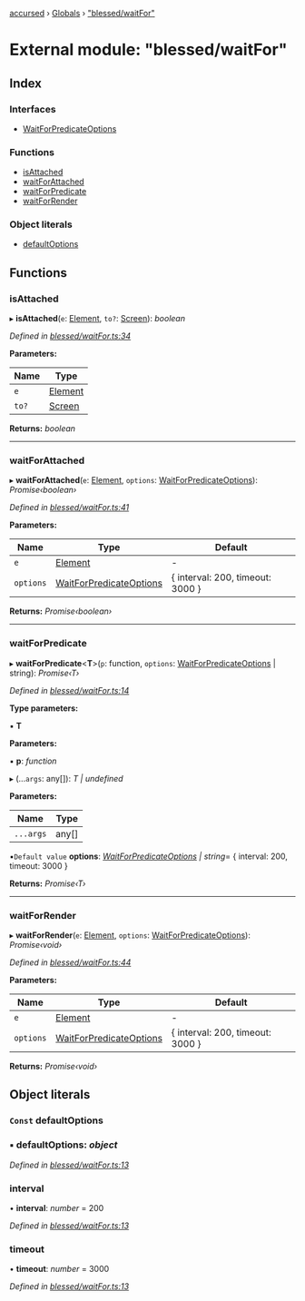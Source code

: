 [accursed](../README.md) › [Globals](../globals.md) › ["blessed/waitFor"](_blessed_waitfor_.md)

# External module: "blessed/waitFor"

## Index

### Interfaces

* [WaitForPredicateOptions](../interfaces/_blessed_waitfor_.waitforpredicateoptions.md)

### Functions

* [isAttached](_blessed_waitfor_.md#isattached)
* [waitForAttached](_blessed_waitfor_.md#waitforattached)
* [waitForPredicate](_blessed_waitfor_.md#waitforpredicate)
* [waitForRender](_blessed_waitfor_.md#waitforrender)

### Object literals

* [defaultOptions](_blessed_waitfor_.md#const-defaultoptions)

## Functions

###  isAttached

▸ **isAttached**(`e`: [Element](../interfaces/_jsx_types_.__global.jsx.element.md), `to?`: [Screen](../classes/_declarations_blessed_d_.widgets.screen.md)): *boolean*

*Defined in [blessed/waitFor.ts:34](https://github.com/cancerberoSgx/accursed/blob/5b2518e/src/blessed/waitFor.ts#L34)*

**Parameters:**

Name | Type |
------ | ------ |
`e` | [Element](../interfaces/_jsx_types_.__global.jsx.element.md) |
`to?` | [Screen](../classes/_declarations_blessed_d_.widgets.screen.md) |

**Returns:** *boolean*

___

###  waitForAttached

▸ **waitForAttached**(`e`: [Element](../interfaces/_jsx_types_.__global.jsx.element.md), `options`: [WaitForPredicateOptions](../interfaces/_blessed_waitfor_.waitforpredicateoptions.md)): *Promise‹boolean›*

*Defined in [blessed/waitFor.ts:41](https://github.com/cancerberoSgx/accursed/blob/5b2518e/src/blessed/waitFor.ts#L41)*

**Parameters:**

Name | Type | Default |
------ | ------ | ------ |
`e` | [Element](../interfaces/_jsx_types_.__global.jsx.element.md) | - |
`options` | [WaitForPredicateOptions](../interfaces/_blessed_waitfor_.waitforpredicateoptions.md) |  { interval: 200, timeout: 3000 } |

**Returns:** *Promise‹boolean›*

___

###  waitForPredicate

▸ **waitForPredicate**<**T**>(`p`: function, `options`: [WaitForPredicateOptions](../interfaces/_blessed_waitfor_.waitforpredicateoptions.md) | string): *Promise‹T›*

*Defined in [blessed/waitFor.ts:14](https://github.com/cancerberoSgx/accursed/blob/5b2518e/src/blessed/waitFor.ts#L14)*

**Type parameters:**

▪ **T**

**Parameters:**

▪ **p**: *function*

▸ (...`args`: any[]): *T | undefined*

**Parameters:**

Name | Type |
------ | ------ |
`...args` | any[] |

▪`Default value`  **options**: *[WaitForPredicateOptions](../interfaces/_blessed_waitfor_.waitforpredicateoptions.md) | string*=  { interval: 200, timeout: 3000 }

**Returns:** *Promise‹T›*

___

###  waitForRender

▸ **waitForRender**(`e`: [Element](../interfaces/_jsx_types_.__global.jsx.element.md), `options`: [WaitForPredicateOptions](../interfaces/_blessed_waitfor_.waitforpredicateoptions.md)): *Promise‹void›*

*Defined in [blessed/waitFor.ts:44](https://github.com/cancerberoSgx/accursed/blob/5b2518e/src/blessed/waitFor.ts#L44)*

**Parameters:**

Name | Type | Default |
------ | ------ | ------ |
`e` | [Element](../interfaces/_jsx_types_.__global.jsx.element.md) | - |
`options` | [WaitForPredicateOptions](../interfaces/_blessed_waitfor_.waitforpredicateoptions.md) |  { interval: 200, timeout: 3000 } |

**Returns:** *Promise‹void›*

## Object literals

### `Const` defaultOptions

### ▪ **defaultOptions**: *object*

*Defined in [blessed/waitFor.ts:13](https://github.com/cancerberoSgx/accursed/blob/5b2518e/src/blessed/waitFor.ts#L13)*

###  interval

• **interval**: *number* = 200

*Defined in [blessed/waitFor.ts:13](https://github.com/cancerberoSgx/accursed/blob/5b2518e/src/blessed/waitFor.ts#L13)*

###  timeout

• **timeout**: *number* = 3000

*Defined in [blessed/waitFor.ts:13](https://github.com/cancerberoSgx/accursed/blob/5b2518e/src/blessed/waitFor.ts#L13)*

